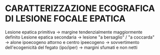 # CARATTERIZZAZIONE ECOGRAFICA DI LESIONE FOCALE EPATICA

Lesione epatica primitiva → margine tendenzialmente maggiormente definito
Lesione epatica secondaria → lesione "a bersaglio" / "a coccarda" 
						   → alone ipoecogeno attorno e centro ipeecogeno
						   → sovvertimento dell'ecogenicità del fegato (ipo/iper)
						   → margini sfumati e non netti